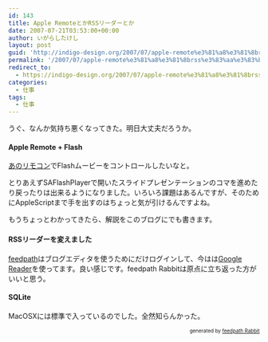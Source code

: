 ```yaml
---
id: 143
title: Apple RemoteとかRSSリーダーとか
date: 2007-07-21T03:53:00+00:00
author: いがらしたけし
layout: post
guid: 'http://indigo-design.org/2007/07/apple-remote%e3%81%a8%e3%81%8brss%e3%83%aa%e3%83%bc%e3%83%80%e3%83%bc%e3%81%a8%e3%81%8b/'
permalink: '/2007/07/apple-remote%e3%81%a8%e3%81%8brss%e3%83%aa%e3%83%bc%e3%83%80%e3%83%bc%e3%81%a8%e3%81%8b/'
redirect_to:
  - https://indigo-design.org/2007/07/apple-remote%e3%81%a8%e3%81%8brss%e3%83%aa%e3%83%bc%e3%83%80%e3%83%bc%e3%81%a8%e3%81%8b/
categories:
  - 仕事
tags:
  - 仕事
---
```

<p>うぐ、なんか気持ち悪くなってきた。明日大丈夫だろうか。</p><h4>Apple Remote + Flash</h4><p><a href="http://www.amazon.co.jp/exec/obidos/ASIN/B000BAAM1G/kamiigusajiko-22/ref=nosim/" name="amazletlink" target="_blank">あのリモコン</a>でFlashムービーをコントロールしたいなと。</p><p>とりあえずSAFlashPlayerで開いたスライドプレゼンテーションのコマを進めたり戻ったりは出来るようになりました。いろいろ課題はあるんですが、そのためにAppleScriptまで手を出すのはちょっと気が引けるんですよね。</p><p>もうちょっとわかってきたら、解説をこのブログにでも書きます。</p><h4>RSSリーダーを変えました</h4><p><a href="http://feedpath.jp">feedpath</a>はブログエディタを使うためにだけログインして、今はは<a href="http://www.google.com/reader/">Google Reader</a>を使ってます。良い感じです。feedpath Rabbitは原点に立ち返った方がいいと思う。</p><h4>SQLite</h4><p>MacOSXには標準で入っているのでした。全然知らんかった。</p><!--feedpath info start--><div style="text-align: right;font-size: 10px">&nbsp;&nbsp;<span>generated by <a href="http://feedpath.jp" title="feedpath Rabbit" target="_blank">feedpath Rabbit</a></span></div><!--feedpath info end-->